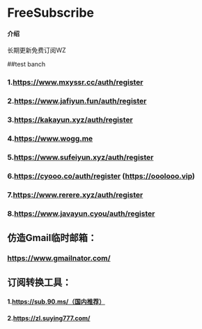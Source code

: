# FreeSubscribe

#### 介绍
长期更新免费订阅WZ


##test banch


### 1.https://www.mxyssr.cc/auth/register

### 2.https://www.jafiyun.fun/auth/register

### 3.https://kakayun.xyz/auth/register

### 4.https://www.wogg.me

### 5.https://www.sufeiyun.xyz/auth/register

### 6.https://cyooo.co/auth/register  (https://ooolooo.vip)

### 7.https://www.rerere.xyz/auth/register

### 8.https://www.javayun.cyou/auth/register



## 仿造Gmail临时邮箱：

### https://www.gmailnator.com/



## 订阅转换工具：

#### 1.https://sub.90.ms/（国内推荐）

#### 2.https://zl.suying777.com/